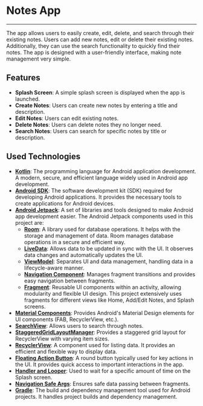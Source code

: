 # Notes App
-------------
The app allows users to easily create, edit, delete, and search through their existing notes. Users can add new notes, edit or delete their existing notes. Additionally, they can use the search functionality to quickly find their notes. The app is designed with a user-friendly interface, making note management very simple.

## Features
- **Splash Screen**: A simple splash screen is displayed when the app is launched.
- **Create Notes**: Users can create new notes by entering a title and description.
- **Edit Notes**: Users can edit existing notes.
- **Delete Notes**: Users can delete notes they no longer need.
- **Search Notes**: Users can search for specific notes by title or description.

## Used Technologies

- **[Kotlin](https://kotlinlang.org/)**: The programming language for Android application development. A modern, secure, and efficient language widely used in Android app development.
- **[Android SDK](https://developer.android.com/studio)**: The software development kit (SDK) required for developing Android applications. It provides the necessary tools to create applications for Android devices.
- **[Android Jetpack](https://developer.android.com/jetpack)**: A set of libraries and tools designed to make Android app development easier. The Android Jetpack components used in this project are:
  - **[Room](https://developer.android.com/training/data-storage/room)**: A library used for database operations. It helps with the storage and management of data. Room manages database operations in a secure and efficient way.
  - **[LiveData](https://developer.android.com/reference/androidx/lifecycle/LiveData)**: Allows data to be updated in sync with the UI. It observes data changes and automatically updates the UI.
  - **[ViewModel](https://developer.android.com/reference/androidx/lifecycle/ViewModel)**: Separates UI and data management, handling data in a lifecycle-aware manner.
  - **[Navigation Component](https://developer.android.com/guide/navigation)**: Manages fragment transitions and provides easy navigation between fragments.
  - **[Fragment](https://developer.android.com/guide/fragments)**: Reusable UI components within an activity, allowing modularity and flexible UI design. This project extensively uses fragments for different views like Home, Add/Edit Notes, and Splash screens.
- **[Material Components](https://material.io/develop/android)**: Provides Android's Material Design elements for UI components (FAB, RecyclerView, etc.).
- **[SearchView](https://developer.android.com/reference/android/widget/SearchView)**: Allows users to search through notes.
- **[StaggeredGridLayoutManager](https://developer.android.com/reference/android/support/v7/widget/StaggeredGridLayoutManager)**: Provides a staggered grid layout for RecyclerView with varying item sizes.
- **[RecyclerView](https://developer.android.com/reference/androidx/recyclerview/widget/RecyclerView)**: A component used for listing data. It provides an efficient and flexible way to display data.
- **[Floating Action Button](https://material.io/components/floating-action-button)**: A round button typically used for key actions in the UI. It provides quick access to important interactions in the app.
- **[Handler and Looper](https://developer.android.com/reference/android/os/Handler)**: Used to wait for a specific amount of time on the Splash screen.
- **[Navigation Safe Args](https://developer.android.com/guide/navigation/passing-data)**: Ensures safe data passing between fragments.
- **[Gradle](https://gradle.org/)**: The build and dependency management tool used for Android projects. It handles project builds and dependency management.
